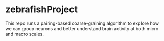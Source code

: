 # zebrafishProject

This repo runs a pairing-based coarse-graining algorithm to explore how we can group neurons and better understand brain activity at both micro and macro scales.
